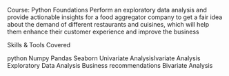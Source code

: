 Course: Python Foundations
Perform an exploratory data analysis and provide actionable insights for a food aggregator company to get a fair idea about the demand of different restaurants and cuisines, which will help them enhance their customer experience and improve the business

Skills & Tools Covered

python
Numpy
Pandas
Seaborn
Univariate AnalysisIvariate Analysis
Exploratory Data Analysis
Business recommendations
Bivariate Analysis
